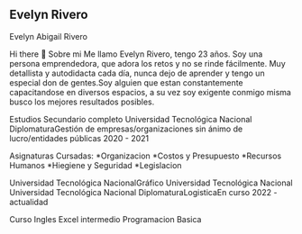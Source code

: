 
Evelyn Rivero
--
Evelyn Abigail Rivero

Hi there 👋
Sobre mi
Me llamo Evelyn Rivero, tengo 23 años. Soy una persona emprendedora, que adora los retos y no se rinde fácilmente. Muy detallista y autodidacta cada día, nunca dejo de aprender y tengo un especial don de gentes.Soy alguien que estan constantemente capacitandose en diversos espacios, a su vez soy exigente conmigo misma busco los mejores resultados posibles.

Estudios
Secundario completo 
Universidad Tecnológica Nacional
DiplomaturaGestión de empresas/organizaciones sin ánimo de lucro/entidades públicas
2020 - 2021

Asignaturas Cursadas:
*Organizacion
*Costos y Presupuesto
*Recursos Humanos
*Hiegiene y Seguridad
*Legislacion

Universidad Tecnológica NacionalGráfico Universidad Tecnológica Nacional
Universidad Tecnológica Nacional
DiplomaturaLogisticaEn curso
2022 - actualidad

Curso 
Ingles
Excel intermedio
Programacion Basica







